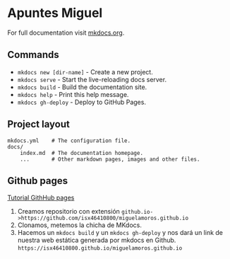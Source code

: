 # Apuntes Miguel

For full documentation visit [mkdocs.org](https://mkdocs.org).

## Commands

* `mkdocs new [dir-name]` - Create a new project.
* `mkdocs serve` - Start the live-reloading docs server.
* `mkdocs build` - Build the documentation site.
* `mkdocs help` - Print this help message.
* `mkdocs gh-deploy` - Deploy to GitHub Pages.  

## Project layout

    mkdocs.yml    # The configuration file.
    docs/
        index.md  # The documentation homepage.
        ...       # Other markdown pages, images and other files.  

## Github pages  
[Tutorial GithHub pages](https://pages.github.com/)  

1. Creamos repositorio con extensión `github.io->https://github.com/isx46410800/miguelamoros.github.io`  
2. Clonamos, metemos la chicha de MKdocs.  
3. Hacemos un `mkdocs build` y un `mkdocs gh-deploy` y nos dará un link de nuestra web estática generada por mkdocs en Github. `https://isx46410800.github.io/miguelamoros.github.io`  

